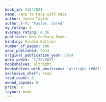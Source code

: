```yaml
---
book_id: 23547821
name: Face to Face with Race
author: Jared Taylor
author_l-f: 'Taylor, Jared'
my_rating: 0
average_rating: 4.36
publisher: New Century Books
binding: Kindle Edition
number_of_pages: 206
year_published: 2014
original_publication_year: 2014
date_added: '2/28/2017'
bookshelves: altright
bookshelves_with_positions: 'altright (#68)'
exclusive_shelf: read
read_count: 0
owned_copies: 0
price: 0
layout: book
---
```

